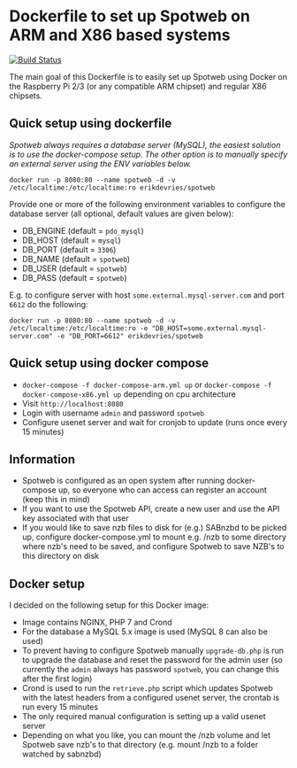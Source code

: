 # Dockerfile to set up Spotweb on ARM and X86 based systems

[![Build Status](https://travis-ci.org/edv/docker-spotweb.svg?branch=master)](https://travis-ci.org/edv/docker-spotweb)

The main goal of this Dockerfile is to easily set up Spotweb using Docker on the Raspberry Pi 2/3 (or any compatible ARM chipset) and regular X86 chipsets.

## Quick setup using dockerfile

*Spotweb always requires a database server (MySQL), the easiest solution is to use the docker-compose setup. The other option is to manually specify an external server using the ENV variables below.*

`docker run -p 8080:80 --name spotweb -d -v /etc/localtime:/etc/localtime:ro erikdevries/spotweb`

Provide one or more of the following environment variables to configure the database server (all optional, default values are given below):
* DB_ENGINE (default = `pdo_mysql`)
* DB_HOST (default = `mysql`)
* DB_PORT (default = `3306`)
* DB_NAME (default = `spotweb`)
* DB_USER (default = `spotweb`)
* DB_PASS (default = `spotweb`)

E.g. to configure server with host `some.external.mysql-server.com` and port `6612` do the following:

`docker run -p 8080:80 --name spotweb -d -v /etc/localtime:/etc/localtime:ro -e "DB_HOST=some.external.mysql-server.com" -e "DB_PORT=6612" erikdevries/spotweb`

## Quick setup using docker compose

* `docker-compose -f docker-compose-arm.yml up` or `docker-compose -f docker-compose-x86.yml up` depending on cpu architecture
* Visit `http://localhost:8080`
* Login with username `admin` and password `spotweb`
* Configure usenet server and wait for cronjob to update (runs once every 15 minutes)

## Information

* Spotweb is configured as an open system after running docker-compose up, so everyone who can access can register an account (keep this in mind)
* If you want to use the Spotweb API, create a new user and use the API key associated with that user
* If you would like to save nzb files to disk for (e.g.) SABnzbd to be picked up, configure docker-compose.yml to mount e.g. /nzb to some directory where nzb's need to be saved, and configure Spotweb to save NZB's to this directory on disk

## Docker setup

I decided on the following setup for this Docker image:
* Image contains NGINX, PHP 7 and Crond
* For the database a MySQL 5.x image is used (MySQL 8 can also be used)
* To prevent having to configure Spotweb manually `upgrade-db.php` is run to upgrade the database and reset the password for the admin user (so currently the `admin` always has password `spotweb`, you can change this after the first login)
* Crond is used to run the `retrieve.php` script which updates Spotweb with the latest headers from a configured usenet server, the crontab is run every 15 minutes
* The only required manual configuration is setting up a valid usenet server
* Depending on what you like, you can mount the /nzb volume and let Spotweb save nzb's to that directory (e.g. mount /nzb to a folder watched by sabnzbd)
